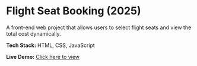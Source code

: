 # Flight Seat Booking (2025)

A front-end web project that allows users to select flight seats and view the total cost dynamically.

**Tech Stack:** HTML, CSS, JavaScript

**Live Demo:** [Click here to view](https://mohanakrishnan-03.github.io/mohans-/)
